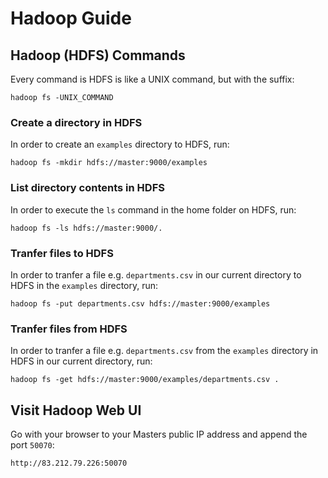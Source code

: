 # Hadoop Guide

## Hadoop (HDFS) Commands
Every command is HDFS is like a UNIX command, but with the suffix:
```
hadoop fs -UNIX_COMMAND
```

### Create a directory in HDFS
In order to create an `examples` directory to HDFS, run:
```
hadoop fs -mkdir hdfs://master:9000/examples
```

### List directory contents in HDFS
In order to execute the `ls` command in the home folder on HDFS, run:
```
hadoop fs -ls hdfs://master:9000/.
```

### Tranfer files to HDFS
In order to tranfer a file e.g. `departments.csv` in our current directory
to HDFS in the `examples` directory, run:
```
hadoop fs -put departments.csv hdfs://master:9000/examples
```

### Tranfer files from HDFS
In order to tranfer a file e.g. `departments.csv` from the `examples` directory in HDFS
in our current directory, run:
```
hadoop fs -get hdfs://master:9000/examples/departments.csv .
```

## Visit Hadoop Web UI
Go with your browser to your Masters public IP address and append the port `50070`:
```
http://83.212.79.226:50070
```